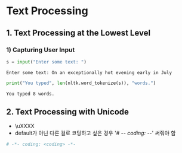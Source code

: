 # Text Processing

## 1. Text Processing at the Lowest Level
### 1) Capturing User Input
```python
s = input("Enter some text: ")
```
```
Enter some text: On an exceptionally hot evening early in July
```
```python
print("You typed", len(nltk.word_tokenize(s)), "words.")
```
```
You typed 8 words.
```

## 2. Text Processing with Unicode
- \uXXXX
- default가 아닌 다른 걸로 코딩하고 싶은 경우 '# -*- coding: <coding> -*-' 써줘야 함
```python
# -*- coding: <coding> -*-
```
